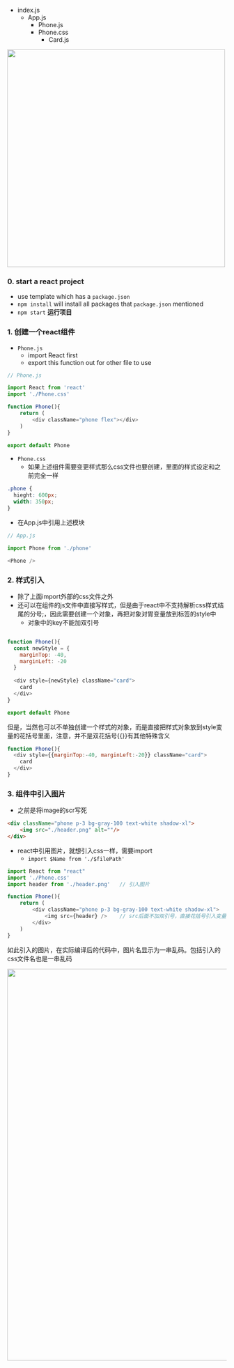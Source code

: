 
- index.js
  - App.js
    - Phone.js
    - Phone.css
      - Card.js

<img width="500" src="https://user-images.githubusercontent.com/26485327/75755152-0bd9e500-5d69-11ea-82f4-a9ddc76b46ee.png">


### 0. start a react project
- use template which has a `package.json`
- `npm install` will install all packages that `package.json` mentioned
- `npm start` **运行项目**



### 1. 创建一个react组件

- `Phone.js`
  - import React first
  - export this function out for other file to use

```javascript
// Phone.js

import React from 'react'
import './Phone.css'

function Phone(){
    return (
        <div className="phone flex"></div>
    )
}

export default Phone
```
- `Phone.css`
  - 如果上述组件需要变更样式那么css文件也要创建，里面的样式设定和之前完全一样
```css
.phone {
  hieght: 600px;
  width: 350px;
}
```

- 在App.js中引用上述模块

```javascript
// App.js

import Phone from './phone'

<Phone />
```

### 2. 样式引入
- 除了上面import外部的css文件之外
- 还可以在组件的js文件中直接写样式，但是由于react中不支持解析css样式结尾的分号;，因此需要创建一个对象，再把对象对胃变量放到标签的style中
  - 对象中的key不能加双引号
```javascript

function Phone(){
  const newStyle = {
    marginTop: -40,
    marginLeft: -20
  }
  
  <div style={newStyle} className="card">
    card
  </div>
}

export default Phone
```
但是，当然也可以不单独创建一个样式的对象，而是直接把样式对象放到style变量的花括号里面，注意，并不是双花括号{{}}有其他特殊含义
```javascript
function Phone(){
  <div style={{marginTop:-40, marginLeft:-20}} className="card">
    card
  </div>
}
```
 




### 3. 组件中引入图片
- 之前是将image的scr写死
```html
<div className="phone p-3 bg-gray-100 text-white shadow-xl">
    <img src="./header.png" alt=""/>
</div>
```
- react中引用图片，就想引入css一样，需要import
  - `import $Name from './$filePath'`
```javascript
import React from "react"
import './Phone.css'
import header from './header.png'   // 引入图片

function Phone(){
    return (
        <div className="phone p-3 bg-gray-100 text-white shadow-xl">
            <img src={header} />    // src后面不加双引号，直接花括号引入变量
        </div>
    )
}
```
如此引入的图片，在实际编译后的代码中，图片名显示为一串乱码。包括引入的css文件名也是一串乱码

<img width="900" src="https://user-images.githubusercontent.com/26485327/75751625-e2698b00-5d61-11ea-8e07-0476d7bde627.png">






